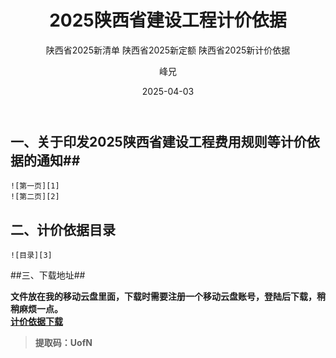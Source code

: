 ﻿---
layout:     post
title:      2025陕西省建设工程计价依据
subtitle:   陕西省2025新清单 陕西省2025新定额 陕西省2025新计价依据
date:       2025-04-03
author:     峰兄
header-img: img/the-first.png
catalog: true
tags:
- 2025陕西省建设工程计价依据
- 陕西省2025新清单
- 陕西省2025新定额
- 陕西省2025新计价依据
---
## 一、关于印发2025陕西省建设工程费用规则等计价依据的通知##
    ![第一页][1]
    ![第二页][2]
## 二、计价依据目录 ##
    ![目录][3]
##三、下载地址##

**文件放在我的移动云盘里面，下载时需要注册一个移动云盘账号，登陆后下载，稍稍麻烦一点。**  
[**计价依据下载**][4]  

> **提取码：UofN**


  [1]: /img-post/tz2025-04-03-1.png
  [2]: /img-post/tz2025-04-03-2.png
  [3]: /img-post/ml-2025-04-03.png
  [4]:  https://caiyun.139.com/m/i?105Cq9bwP7WWo
